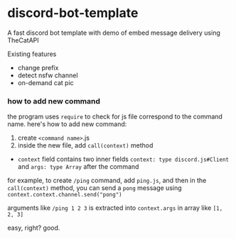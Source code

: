 # discord-bot-template
A fast discord bot template with demo of embed message delivery using TheCatAPI

Existing features
- change prefix
- detect nsfw channel
- on-demand cat pic 


### how to add new command
the program uses `require` to check for js file correspond to the command name.
here's how to add new command:

1. create `<command name>`.js
2. inside the new file, add `call(context)` method
  - `context` field contains two inner fields `context: type discord.js#Client` and `args: type Array` after the command
  
for example, to create `/ping` command, add `ping.js`, and then in the `call(context)` method, you can send a `pong` message using `context.context.channel.send("pong")`

arguments like `/ping 1 2 3` is extracted into `context.args` in array like `[1, 2, 3]`

easy, right? good.
